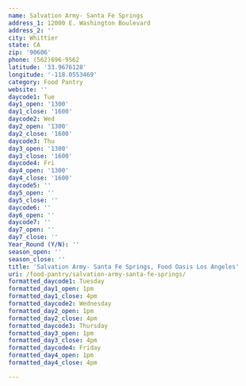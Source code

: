 ```yaml
---
name: Salvation Army- Santa Fe Springs
address_1: 12000 E. Washington Boulevard
address_2: ''
city: Whittier
state: CA
zip: '90606'
phone: (562)696-9562
latitude: '33.9676128'
longitude: '-118.0553469'
category: Food Pantry
website: ''
daycode1: Tue
day1_open: '1300'
day1_close: '1600'
daycode2: Wed
day2_open: '1300'
day2_close: '1600'
daycode3: Thu
day3_open: '1300'
day3_close: '1600'
daycode4: Fri
day4_open: '1300'
day4_close: '1600'
daycode5: ''
day5_open: ''
day5_close: ''
daycode6: ''
day6_open: ''
daycode7: ''
day7_open: ''
day7_close: ''
Year_Round (Y/N): ''
season_open: ''
season_close: ''
title: 'Salvation Army- Santa Fe Springs, Food Oasis Los Angeles'
uri: /food-pantry/salvation-army-santa-fe-springs/
formatted_daycode1: Tuesday
formatted_day1_open: 1pm
formatted_day1_close: 4pm
formatted_daycode2: Wednesday
formatted_day2_open: 1pm
formatted_day2_close: 4pm
formatted_daycode3: Thursday
formatted_day3_open: 1pm
formatted_day3_close: 4pm
formatted_daycode4: Friday
formatted_day4_open: 1pm
formatted_day4_close: 4pm

---
```

